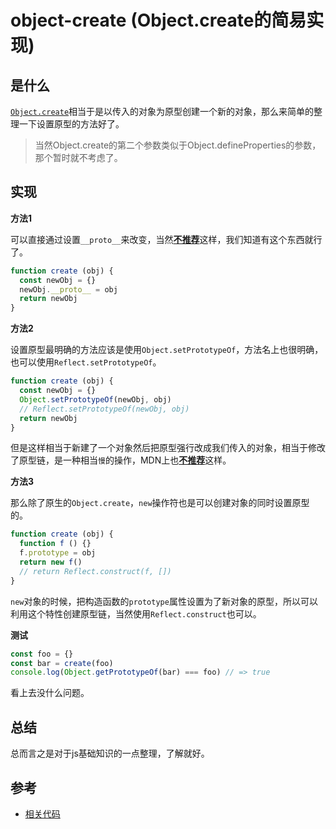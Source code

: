 # object-create (Object.create的简易实现)

## 是什么

[`Object.create`](https://developer.mozilla.org/en-US/docs/Web/JavaScript/Reference/Global_Objects/Object/create)相当于是以传入的对象为原型创建一个新的对象，那么来简单的整理一下设置原型的方法好了。

> 当然Object.create的第二个参数类似于Object.defineProperties的参数，那个暂时就不考虑了。

## 实现

**方法1**

可以直接通过设置`__proto__`来改变，当然[**不推荐**](https://developer.mozilla.org/en-US/docs/Web/JavaScript/Reference/Global_Objects/Object/proto)这样，我们知道有这个东西就行了。

```js
function create (obj) {
  const newObj = {}
  newObj.__proto__ = obj
  return newObj
}
```

**方法2**

设置原型最明确的方法应该是使用`Object.setPrototypeOf`，方法名上也很明确，也可以使用`Reflect.setPrototypeOf`。

```js
function create (obj) {
  const newObj = {}
  Object.setPrototypeOf(newObj, obj)
  // Reflect.setPrototypeOf(newObj, obj)
  return newObj
}
```

但是这样相当于新建了一个对象然后把原型强行改成我们传入的对象，相当于修改了原型链，是一种相当`慢`的操作，MDN上也[**不推荐**](https://developer.mozilla.org/en-US/docs/Web/JavaScript/Reference/Global_Objects/Object/setPrototypeOf)这样。

**方法3**

那么除了原生的`Object.create`，`new`操作符也是可以创建对象的同时设置原型的。

```js
function create (obj) {
  function f () {}
  f.prototype = obj
  return new f()
  // return Reflect.construct(f, []) 
}
```

`new`对象的时候，把构造函数的`prototype`属性设置为了新对象的原型，所以可以利用这个特性创建原型链，当然使用`Reflect.construct`也可以。

**测试**

```js
const foo = {}
const bar = create(foo)
console.log(Object.getPrototypeOf(bar) === foo) // => true
```

看上去没什么问题。

## 总结

总而言之是对于js基础知识的一点整理，了解就好。

## 参考

- [相关代码](../../code/Javascript/object-create.js)